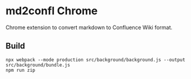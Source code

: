 # md2confl Chrome
Chrome extension to convert markdown to Confluence Wiki format.

## Build

```
npx webpack --mode production src/background/background.js --output src/background/bundle.js
npm run zip
```